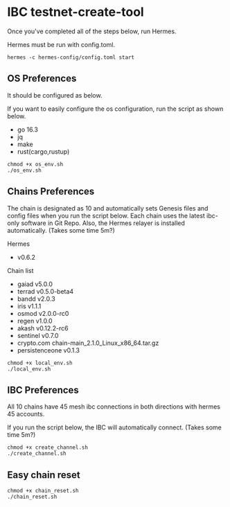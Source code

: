 # IBC testnet-create-tool
Once you've completed all of the steps below, run Hermes.

Hermes must be run with config.toml.
```shell
hermes -c hermes-config/config.toml start
```

## OS Preferences

It should be configured as below.

If you want to easily configure the os configuration, run the script as shown below.

* go 16.3
* jq
* make
* rust(cargo,rustup)

```shell
chmod +x os_env.sh
./os_env.sh
```

## Chains Preferences

The chain is designated as 10 and automatically sets Genesis files and config files when you run the script below.
Each chain uses the latest ibc-only software in Git Repo.
Also, the Hermes relayer is installed automatically.
(Takes some time 5m?)

Hermes
- v0.6.2

Chain list
- gaiad v5.0.0
- terrad v0.5.0-beta4
- bandd v2.0.3
- iris v1.1.1
- osmod v2.0.0-rc0
- regen v1.0.0
- akash v0.12.2-rc6
- sentinel v0.7.0 
- crypto.com chain-main_2.1.0_Linux_x86_64.tar.gz
- persistenceone v0.1.3

```shell
chmod +x local_env.sh
./local_env.sh
```

## IBC Preferences

All 10 chains have 45 mesh ibc connections in both directions with hermes 45 accounts.

If you run the script below, the IBC will automatically connect.
(Takes some time 5m?)

```shell
chmod +x create_channel.sh
./create_channel.sh
```

## Easy chain reset

```shell
chmod +x chain_reset.sh
./chain_reset.sh
```